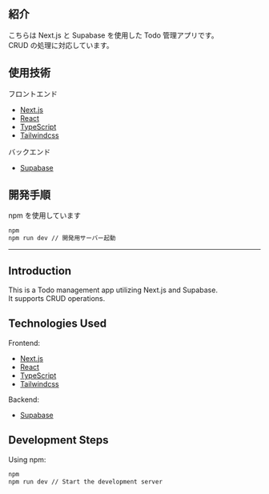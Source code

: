 ## 紹介

こちらは Next.js と Supabase を使用した Todo 管理アプリです。  
CRUD の処理に対応しています。

## 使用技術

フロントエンド

- [Next.js](https://nextjs.org/)
- [React](https://ja.react.dev/)
- [TypeScript](https://www.typescriptlang.org/)
- [Tailwindcss](https://tailwindcss.com/)

バックエンド

- [Supabase](https://supabase.com//)

## 開発手順

npm を使用しています

```bash
npm
npm run dev // 開発用サーバー起動
```

---

## Introduction

This is a Todo management app utilizing Next.js and Supabase.  
It supports CRUD operations.

## Technologies Used

Frontend:

- [Next.js](https://nextjs.org/)
- [React](https://reactjs.org/)
- [TypeScript](https://www.typescriptlang.org/)
- [Tailwindcss](https://tailwindcss.com/)

Backend:

- [Supabase](https://supabase.com/)

## Development Steps

Using npm:

```bash
npm
npm run dev // Start the development server
```
